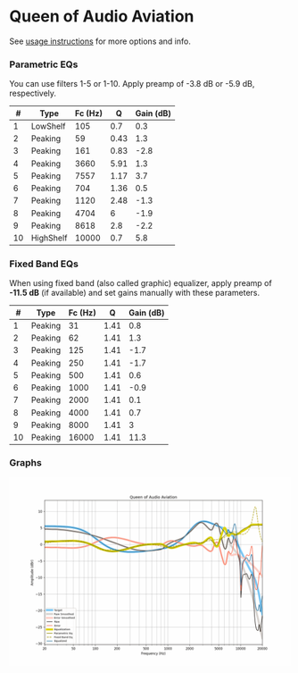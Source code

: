 # Queen of Audio Aviation
See [usage instructions](https://github.com/jaakkopasanen/AutoEq#usage) for more options and info.

### Parametric EQs
You can use filters 1-5 or 1-10. Apply preamp of -3.8 dB or -5.9 dB, respectively.

|   # | Type      |   Fc (Hz) |    Q |   Gain (dB) |
|-----|-----------|-----------|------|-------------|
|   1 | LowShelf  |       105 | 0.7  |         0.3 |
|   2 | Peaking   |        59 | 0.43 |         1.3 |
|   3 | Peaking   |       161 | 0.83 |        -2.8 |
|   4 | Peaking   |      3660 | 5.91 |         1.3 |
|   5 | Peaking   |      7557 | 1.17 |         3.7 |
|   6 | Peaking   |       704 | 1.36 |         0.5 |
|   7 | Peaking   |      1120 | 2.48 |        -1.3 |
|   8 | Peaking   |      4704 | 6    |        -1.9 |
|   9 | Peaking   |      8618 | 2.8  |        -2.2 |
|  10 | HighShelf |     10000 | 0.7  |         5.8 |

### Fixed Band EQs
When using fixed band (also called graphic) equalizer, apply preamp of **-11.5 dB** (if available) and set gains manually with these parameters.

|   # | Type    |   Fc (Hz) |    Q |   Gain (dB) |
|-----|---------|-----------|------|-------------|
|   1 | Peaking |        31 | 1.41 |         0.8 |
|   2 | Peaking |        62 | 1.41 |         1.3 |
|   3 | Peaking |       125 | 1.41 |        -1.7 |
|   4 | Peaking |       250 | 1.41 |        -1.7 |
|   5 | Peaking |       500 | 1.41 |         0.6 |
|   6 | Peaking |      1000 | 1.41 |        -0.9 |
|   7 | Peaking |      2000 | 1.41 |         0.1 |
|   8 | Peaking |      4000 | 1.41 |         0.7 |
|   9 | Peaking |      8000 | 1.41 |         3   |
|  10 | Peaking |     16000 | 1.41 |        11.3 |

### Graphs
![](./Queen%20of%20Audio%20Aviation.png)
